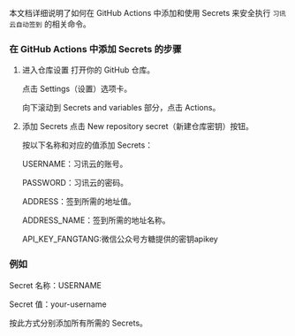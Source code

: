 本文档详细说明了如何在 GitHub Actions 中添加和使用 Secrets 来安全执行 `习讯云自动签到` 的相关命令。

### 在 GitHub Actions 中添加 Secrets 的步骤

1. 进入仓库设置
   打开你的 GitHub 仓库。

   点击 Settings（设置）选项卡。

   向下滚动到 Secrets and variables 部分，点击 Actions。

2. 添加 Secrets
   点击 New repository secret（新建仓库密钥）按钮。

   按以下名称和对应的值添加 Secrets：

   USERNAME：习讯云的账号。

   PASSWORD：习讯云的密码。
   
   ADDRESS：签到所需的地址值。

   ADDRESS_NAME：签到所需的地址名称。
   
   API_KEY_FANGTANG:微信公众号方糖提供的密钥apikey

### 例如

Secret 名称：USERNAME

Secret 值：your-username

按此方式分别添加所有所需的 Secrets。